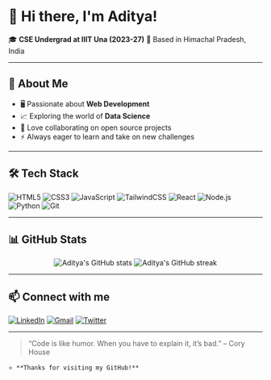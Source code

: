 # 👋 Hi there, I'm Aditya!

🎓 **CSE Undergrad at IIIT Una (2023-27)**
🌄 Based in Himachal Pradesh, India  

---

## 🚀 About Me

- 🖥️ Passionate about **Web Development**
- 📈 Exploring the world of **Data Science**
- 🤝 Love collaborating on open source projects
- ⚡ Always eager to learn and take on new challenges

---

## 🛠️ Tech Stack

![HTML5](https://img.shields.io/badge/-HTML5-E34F26?logo=html5&logoColor=fff)
![CSS3](https://img.shields.io/badge/-CSS3-1572B6?logo=css3&logoColor=fff)
![JavaScript](https://img.shields.io/badge/-JavaScript-F7DF1E?logo=javascript&logoColor=222)
![TailwindCSS](https://img.shields.io/badge/-TailwindCSS-38B2AC?logo=tailwind-css&logoColor=fff)
![React](https://img.shields.io/badge/-React-61DAFB?logo=react&logoColor=222)
![Node.js](https://img.shields.io/badge/-Node.js-339933?logo=node.js&logoColor=fff)
![Python](https://img.shields.io/badge/-Python-3776AB?logo=python&logoColor=fff)
![Git](https://img.shields.io/badge/-Git-F05032?logo=git&logoColor=fff)

---

## 📊 GitHub Stats

<p align="center">
  <img src="https://github-readme-stats.vercel.app/api?username=Aditya100905&show_icons=true&theme=radical" alt="Aditya's GitHub stats"/>
  <img src="https://github-readme-streak-stats.herokuapp.com/?user=Aditya100905&theme=radical" alt="Aditya's GitHub streak"/>
</p>

---

## 📫 Connect with me

[![LinkedIn](https://img.shields.io/badge/-LinkedIn-0077B5?logo=linkedin&logoColor=fff)](https://www.linkedin.com/in/your-linkedin/)
[![Gmail](https://img.shields.io/badge/-Gmail-EA4335?logo=gmail&logoColor=fff)](mailto:your.email@iiitu.ac.in)
[![Twitter](https://img.shields.io/badge/-Twitter-1DA1F2?logo=twitter&logoColor=fff)](https://twitter.com/your-twitter)

---

> “Code is like humor. When you have to explain it, it’s bad.” – Cory House

```
⭐️ **Thanks for visiting my GitHub!**
```
